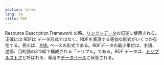 ```yaml
---
section: terms
lang: ja
title: RDF
---
```


Resource Description Framework の略。[リンクトデータ](/glossary/ja/terms/linked-data/)の記述に使用される。正確には RDFは データ形式ではなく、RDFを表現する等価な形式がいくつか存在する。例えば、[XML](/glossary/ja/terms/xml/) ベースの形式である。RDFデータの最小単位は、主語、述語、目的語の3つ組で構成される「トリプル」である。RDF データは、[トリプルストア](/glossary/ja/terms/triple-store/)と呼ばれる、専用の[データベース](/glossary/ja/terms/database/)に保管される。
